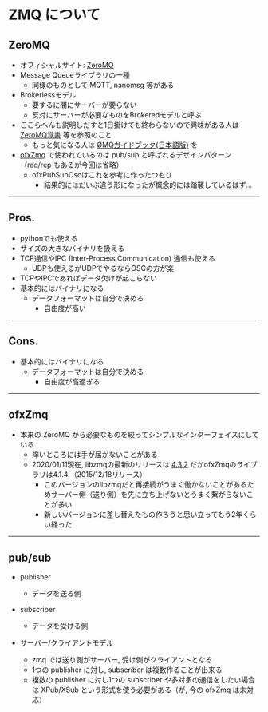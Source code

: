 # ZMQ について

## ZeroMQ

* オフィシャルサイト: [ZeroMQ](https://zeromq.org)
* Message Queueライブラリの一種
  * 同様のものとして MQTT, nanomsg 等がある
* Brokerlessモデル
  * 要するに間にサーバーが要らない
  * 反対にサーバーが必要なものをBrokeredモデルと呼ぶ
* ここらへんも説明しだすと1日掛けても終わらないので興味がある人は [ZeroMQ覚書](https://qiita.com/gwappa/items/9677e1ea4adcf2d457f4) 等を参照のこと
  * もっと気になる人は [ØMQガイドブック(日本語版)](https://www.cuspy.org/diary/2015-05-07-zmq/) を
* [ofxZmq](https://github.com/satoruhiga/ofxZmq) で使われているのは pub/sub と呼ばれるデザインパターン（req/rep もあるが今回は省略）
  * ofxPubSubOscはこれを参考に作ったつもり
    * 結果的にはだいぶ違う形になったが概念的には踏襲しているはず...

----

## Pros.

* pythonでも使える
* サイズの大きなバイナリを扱える
* TCP通信やIPC (Inter-Process Communication) 通信も使える
  * UDPも使えるがUDPでやるならOSCの方が楽
* TCPやIPCであればデータ欠けが起こらない
* 基本的にはバイナリになる
  * データフォーマットは自分で決める
    * 自由度が高い

----

## Cons.

* 基本的にはバイナリになる
  * データフォーマットは自分で決める
    * 自由度が高過ぎる

----

## ofxZmq

* 本来の ZeroMQ から必要なものを絞ってシンプルなインターフェイスにしている
  * 痒いところには手が届かないことがある
  * 2020/01/11現在, libzmqの最新のリリースは [4.3.2](https://github.com/zeromq/libzmq/releases/tag/v4.3.2) だがofxZmqのライブラリは4.1.4 （2015/12/18リリース）
    * このバージョンのlibzmqだと再接続がうまく働かないことがあるためサーバー側（送り側）を先に立ち上げないとうまく繋がらないことが多い
    * 新しいバージョンに差し替えたもの作ろうと思い立ってもう2年くらい経った

----

## pub/sub

* publisher
  * データを送る側

* subscriber
  * データを受ける側
* サーバー/クライアントモデル
  * zmq では送り側がサーバー, 受け側がクライアントとなる
  * 1つの publisher に対し, subscriber は複数作ることが出来る
  * 複数の publisher に対し1つの subscriber や多対多の通信をしたい場合は XPub/XSub という形式を使う必要がある（が, 今の ofxZmq は未対応）

